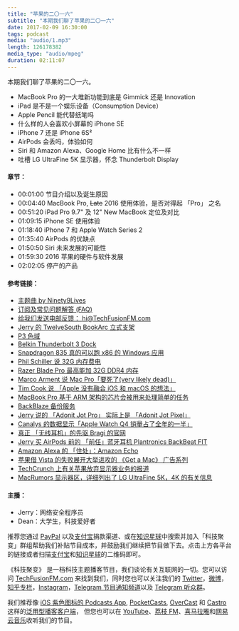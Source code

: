 ```yaml
---
title: "苹果的二〇一六"
subtitle: "本期我们聊了苹果的二〇一六"
date: 2017-02-09 16:30:00
tags: podcast
media: "audio/1.mp3"
length: 126178382
media_type: "audio/mpeg"
duration: 02:11:07
---
```


本期我们聊了苹果的二〇一六。
- MacBook Pro 的一大堆新功能到底是 Gimmick 还是 Innovation
- iPad 是不是一个娱乐设备（Consumption Device）
- Apple Pencil 能代替纸笔吗
- 什么样的人会喜欢小屏幕的 iPhone SE 
- iPhone 7 还是 iPhone 6S²
- AirPods 会丢吗，体验如何
- Siri 和 Amazon Alexa、Google Home 比有什么不一样
- 吐槽 LG UltraFine 5K 显示器，怀念 Thunderbolt Display

#### 章节：

- 00:01:00 节目介绍以及诞生原因
- 00:04:40 MacBook Pro, <del>Late</del> 2016 使用体验，是否对得起 「Pro」 之名
- 00:51:20 iPad Pro 9.7" 及 12" New MacBook 定位及对比
- 01:09:15 iPhone SE 使用体验
- 01:18:40 iPhone 7 和 Apple Watch Series 2
- 01:35:40 AirPods 的优缺点
- 01:50:50 Siri 未来发展的可能性
- 01:59:30 2016 苹果的硬件与软件发展
- 02:02:05 停产的产品

#### 参考链接：

- [主题曲 by Ninety9Lives](http://99l.tv/BleedingThroughYU)
- [订阅及常见问题解答 (FAQ)](https://techfusionfm.com/faq/)
- [给我们发送电邮反馈： hi@TechFusionFM.com](mailto:hi@techfusionfm.com)
- [Jerry 的 TwelveSouth BookArc 立式支架](https://www.twelvesouth.com/product/bookarc-for-macbook-pro-retina)
- [P3 色域](https://www.noteloop.com/kit/display/color-space/dci-p3/)
- [Belkin Thunderbolt 3 Dock](http://www.belkin.com/us/p/P-F4U095/)
- [Snapdragon 835 真的可以跑 x86 的 Windows 应用](http://www.pcworld.com/article/3154417/computers/arm-pcs-with-windows-10-get-a-new-start-with-qualcomm-snapdragon-835.html)
- [Phil Schiller 说 32G 内存费电](https://www.macrumors.com/2016/11/21/phil-schiller-32gb-ram-mbp-logic-board/)
- [Razer Blade Pro 最高能加 32G DDR4 内存](http://www.razerzone.com/gaming-systems/razer-blade-pro)
- [Marco Arment 说 Mac Pro「要死了(very likely dead)」](https://twitter.com/marcoarment/status/811004760321130496?ref_src=twsrc%5Etfw)
- [Tim Cook 说 「Apple 没有融合 iOS 和 macOS 的想法」](http://www.cultofmac.com/391998/apple-still-has-no-intention-of-merging-os-x-with-ios/)
- [MacBook Pro 基于 ARM 架构的芯片会被用来处理简单的任务](https://www.macrumors.com/2017/02/01/macs-arm-based-chips-low-power-functions/)
- [BackBlaze 备份服务](https://www.backblaze.com/)
- [Jerry 说的 「Adonit Jot Pro」 实际上是 「Adonit Jot Pixel」](http://www.adonit.net/jot/pixel/)
- [Canalys 的数据显示「Apple Watch Q4 销量占了全年的一半」](http://www.geekpark.net/topics/217844)
- [真正 「无线耳机」的先驱 Bragi 的官网](https://www.bragi.com)
- [Jerry 买 AirPods 前的 「前任」蓝牙耳机 Plantronics BackBeat FIT](http://www.plantronics.com/us/product/backbeat-fit)
- [Amazon Alexa 的 「住处」：Amazon Echo](https://www.amazon.com/Amazon-Echo-Bluetooth-Speaker-with-WiFi-Alexa/dp/B00X4WHP5E/ref=as_li_ss_tl?ie=UTF8&qid=1464373206&sr=8-1&keywords=echo&linkCode=sl1&tag=9to50cc-20&linkId=08323e364ca1db2742fcf904d2f6be64)
- [苹果借 Vista 的失败展开大举进攻的 《Get a Mac》 广告系列](https://en.wikipedia.org/wiki/Get_a_Mac)
- [TechCrunch 上有关苹果放弃显示器业务的报道](https://techcrunch.com/2016/06/23/start-your-speculation-engines-apple-is-discontinuing-its-thunderbolt-display/)
- [MacRumors 显示器区，详细列出了 LG UltraFine 5K，4K 的有关信息](https://www.macrumors.com/roundup/displays/)

#### 主播：

- Jerry：网络安全程序员
- Dean：大学生，科技爱好者

推荐您通过 [PayPal](https://paypal.me/techfusionfm/5) 以及[支付宝](HTTPS://QR.ALIPAY.COM/FKX09288AJOENI0MVZXM12)捐款渠道、或在[知识星球](https://www.xiaomiquan.com)中搜索并加入「科技聚变」群组帮助我们补贴节目成本，并鼓励我们继续把节目做下去。点击上方各平台的链接或者扫描[支付宝](https://techfusionfm.com/images/QR.JPG)和[知识星球](https://t.zsxq.com/IEmEM3f)的二维码即可。

《科技聚变》 是一档科技主题播客节目，我们谈论有关互联网的一切。您可以访问 [TechFusionFM.com](https://TechFusionFM.com) 来找到我们，同时您也可以关注我们的 [Twitter](http://twitter.com/TechFusionFM)，[微博](http://weibo.com/TechFusionFM)，[知乎专栏](https://zhuanlan.zhihu.com/TechFusion)，[Instagram](http://instagram.com/TechFusionFM)，[Telegram 节目通知频道](https://t.me/TechFusionFM)以及 [Telegram 听众群](https://t.me/TechFusionChat)。

我们推荐像 [iOS 紫色图标的 Podcasts App](https://itunes.apple.com/cn/podcast/id1202658654), [PocketCasts](http://pca.st/podcast/28fcd200-cc7c-0134-10da-25324e2a541d), [OverCast](https://overcast.fm) 和 [Castro](http://supertop.co/castro/) 这样的[泛用型播客客户端](https://techfusionfm.com/faq/)， 但您也可以在 [YouTube](https://www.youtube.com/channel/UC6uvHf21Tjm5lepw6P2Ki-Q)、[荔枝 FM](https://www.lizhi.fm/1494013/)、[喜马拉雅](http://www.ximalaya.com/72456289/album/6648521)和[网易云音乐](http://music.163.com/#/djradio?id=347498120)收听我们的节目。